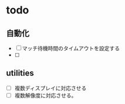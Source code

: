 # todo


## 自動化
- [ ] マッチ待機時間のタイムアウトを設定する
- [ ] 
## utilities
- [ ] 複数ディスプレイに対応させる
- [ ] 複数解像度に対応させる。
